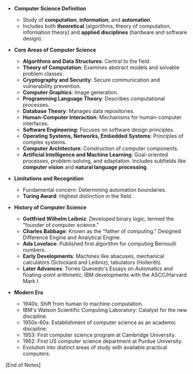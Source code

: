 - **Computer Science Definition**  
  - Study of **computation**, **information**, and **automation**.  
  - Includes both **theoretical** (algorithms, theory of computation, information theory) and **applied disciplines** (hardware and software design).

- **Core Areas of Computer Science**  
  - **Algorithms and Data Structures**: Central to the field.  
  - **Theory of Computation**: Examines abstract models and solvable problem classes.  
  - **Cryptography and Security**: Secure communication and vulnerability prevention.  
  - **Computer Graphics**: Image generation.  
  - **Programming Language Theory**: Describes computational processes.  
  - **Database Theory**: Manages data repositories.  
  - **Human-Computer Interaction**: Mechanisms for human-computer interfaces.  
  - **Software Engineering**: Focuses on software design principles.  
  - **Operating Systems, Networks, Embedded Systems**: Principles of complex systems.  
  - **Computer Architecture**: Construction of computer components.  
  - **Artificial Intelligence and Machine Learning**: Goal-oriented processes, problem-solving, and adaptation. Includes subfields like **computer vision** and **natural language processing**.

- **Limitations and Recognition**  
  - Fundamental concern: Determining automation boundaries.  
  - **Turing Award**: Highest distinction in the field.

- **History of Computer Science**  
  - **Gottfried Wilhelm Leibniz**: Developed binary logic, termed the "founder of computer science."  
  - **Charles Babbage**: Known as the "father of computing." Designed Difference Engine and Analytical Engine.  
  - **Ada Lovelace**: Published first algorithm for computing Bernoulli numbers.  
  - **Early Developments**: Machines like abacuses, mechanical calculators (Schickard and Leibniz), tabulators (Hollerith).  
  - **Later Advances**: Torres Quevedo's Essays on Automatics and floating-point arithmetic; IBM developments with the ASCC/Harvard Mark I.

- **Modern Era**  
  - 1940s: Shift from human to machine computation.  
  - IBM's Watson Scientific Computing Laboratory: Catalyst for the new discipline.  
  - 1950s-60s: Establishment of computer science as an academic discipline.  
  - 1953: First computer science program at Cambridge University.  
  - 1962: First US computer science department at Purdue University.  
  - Evolution into distinct areas of study with available practical computers.

[End of Notes]